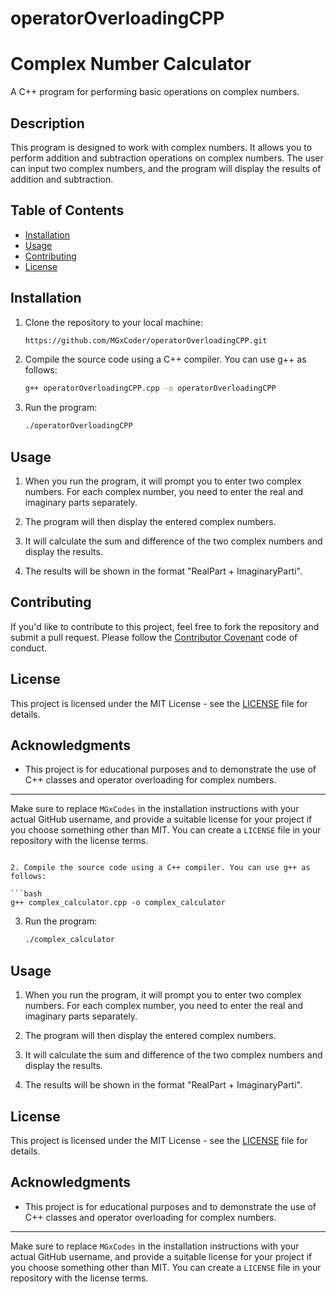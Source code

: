 # operatorOverloadingCPP

# Complex Number Calculator

A C++ program for performing basic operations on complex numbers.

## Description

This program is designed to work with complex numbers. It allows you to perform addition and subtraction operations on complex numbers. The user can input two complex numbers, and the program will display the results of addition and subtraction.

## Table of Contents

- [Installation](#installation)
- [Usage](#usage)
- [Contributing](#contributing)
- [License](#license)

## Installation

1. Clone the repository to your local machine:

   ```bash
   https://github.com/MGxCoder/operatorOverloadingCPP.git 
   ```

2. Compile the source code using a C++ compiler. You can use g++ as follows:

   ```bash
   g++ operatorOverloadingCPP.cpp -o operatorOverloadingCPP
   ```

3. Run the program:

   ```bash
   ./operatorOverloadingCPP
   ```

## Usage

1. When you run the program, it will prompt you to enter two complex numbers. For each complex number, you need to enter the real and imaginary parts separately.

2. The program will then display the entered complex numbers.

3. It will calculate the sum and difference of the two complex numbers and display the results.

4. The results will be shown in the format "RealPart + ImaginaryParti".

## Contributing

If you'd like to contribute to this project, feel free to fork the repository and submit a pull request. Please follow the [Contributor Covenant](https://www.contributor-covenant.org/version/2/0/code_of_conduct/) code of conduct.

## License

This project is licensed under the MIT License - see the [LICENSE](LICENSE) file for details.

## Acknowledgments

- This project is for educational purposes and to demonstrate the use of C++ classes and operator overloading for complex numbers.

---

Make sure to replace `MGxCodes` in the installation instructions with your actual GitHub username, and provide a suitable license for your project if you choose something other than MIT. You can create a `LICENSE` file in your repository with the license terms.
   ```

2. Compile the source code using a C++ compiler. You can use g++ as follows:

   ```bash
   g++ complex_calculator.cpp -o complex_calculator
   ```

3. Run the program:

   ```bash
   ./complex_calculator
   ```

## Usage

1. When you run the program, it will prompt you to enter two complex numbers. For each complex number, you need to enter the real and imaginary parts separately.

2. The program will then display the entered complex numbers.

3. It will calculate the sum and difference of the two complex numbers and display the results.

4. The results will be shown in the format "RealPart + ImaginaryParti".


## License

This project is licensed under the MIT License - see the [LICENSE](LICENSE) file for details.

## Acknowledgments

- This project is for educational purposes and to demonstrate the use of C++ classes and operator overloading for complex numbers.

---

Make sure to replace `MGxCodes` in the installation instructions with your actual GitHub username, and provide a suitable license for your project if you choose something other than MIT. You can create a `LICENSE` file in your repository with the license terms.
